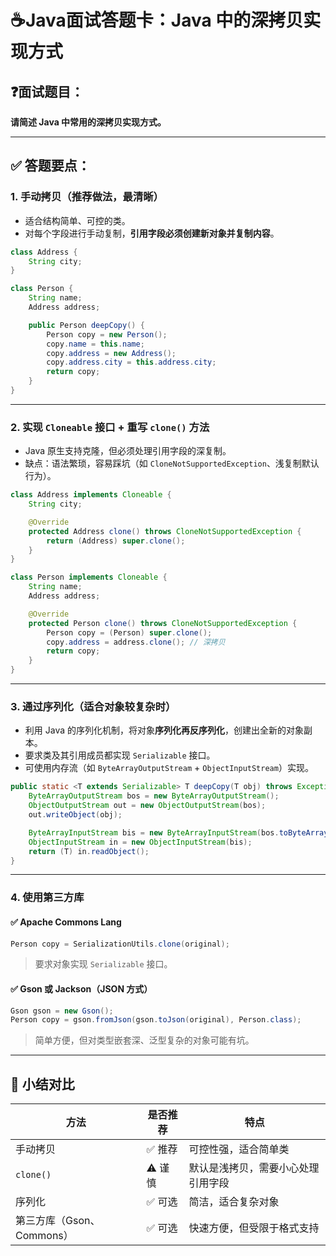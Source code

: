 # ☕Java面试答题卡：Java 中的深拷贝实现方式

## ❓面试题目：

**请简述 Java 中常用的深拷贝实现方式。**

------

## ✅ 答题要点：

### 1. 手动拷贝（推荐做法，最清晰）

- 适合结构简单、可控的类。
- 对每个字段进行手动复制，**引用字段必须创建新对象并复制内容**。

```java
class Address {
    String city;
}

class Person {
    String name;
    Address address;

    public Person deepCopy() {
        Person copy = new Person();
        copy.name = this.name;
        copy.address = new Address();
        copy.address.city = this.address.city;
        return copy;
    }
}
```

------

### 2. 实现 `Cloneable` 接口 + 重写 `clone()` 方法

- Java 原生支持克隆，但必须处理引用字段的深复制。
- 缺点：语法繁琐，容易踩坑（如 `CloneNotSupportedException`、浅复制默认行为）。

```java
class Address implements Cloneable {
    String city;

    @Override
    protected Address clone() throws CloneNotSupportedException {
        return (Address) super.clone();
    }
}

class Person implements Cloneable {
    String name;
    Address address;

    @Override
    protected Person clone() throws CloneNotSupportedException {
        Person copy = (Person) super.clone();
        copy.address = address.clone(); // 深拷贝
        return copy;
    }
}
```

------

### 3. 通过序列化（适合对象较复杂时）

- 利用 Java 的序列化机制，将对象**序列化再反序列化**，创建出全新的对象副本。
- 要求类及其引用成员都实现 `Serializable` 接口。
- 可使用内存流（如 `ByteArrayOutputStream` + `ObjectInputStream`）实现。

```java
public static <T extends Serializable> T deepCopy(T obj) throws Exception {
    ByteArrayOutputStream bos = new ByteArrayOutputStream();
    ObjectOutputStream out = new ObjectOutputStream(bos);
    out.writeObject(obj);

    ByteArrayInputStream bis = new ByteArrayInputStream(bos.toByteArray());
    ObjectInputStream in = new ObjectInputStream(bis);
    return (T) in.readObject();
}
```

------

### 4. 使用第三方库

#### ✅ Apache Commons Lang

```java
Person copy = SerializationUtils.clone(original);
```

> 要求对象实现 `Serializable` 接口。

#### ✅ Gson 或 Jackson（JSON 方式）

```java
Gson gson = new Gson();
Person copy = gson.fromJson(gson.toJson(original), Person.class);
```

> 简单方便，但对类型嵌套深、泛型复杂的对象可能有坑。

------

## 📌 小结对比

| 方法                      | 是否推荐 | 特点                               |
| ------------------------- | -------- | ---------------------------------- |
| 手动拷贝                  | ✅ 推荐   | 可控性强，适合简单类               |
| `clone()`                 | ⚠️ 谨慎   | 默认是浅拷贝，需要小心处理引用字段 |
| 序列化                    | ✅ 可选   | 简洁，适合复杂对象                 |
| 第三方库（Gson、Commons） | ✅ 可选   | 快速方便，但受限于格式支持         |